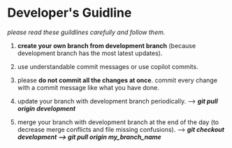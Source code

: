 # Developer's Guidline

*please read these guildlines carefully and follow them.*

1. **create your own branch from development branch** (because development branch has the most latest updates).

2. use understandable commit messages or use copilot commits.

3. please **do not commit all the changes at once**. commit every change with a commit message like what you have done.

5. update your branch with development branch periodically. --> ***git pull origin development***

4. merge your branch with development branch at the end of the day (to decrease merge conflicts and file missing confusions). --> ***git checkout development --> git pull origin my_branch_name***
